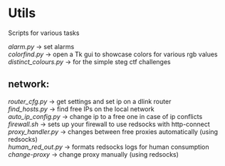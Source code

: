 # Utils

Scripts for various tasks

*alarm.py* → set alarms  
*colorfind.py* → open a Tk gui to showcase colors for various rgb values  
*distinct_colours.py* → for the simple steg ctf challenges  

network:
--------
*router_cfg.py* → get settings and set ip on a dlink router  
*find_hosts.py* → find free IPs on the local network  
*auto_ip_config.py* → change ip to a free one in case of ip conflicts  
*firewall.sh* → sets up your firewall to use redsocks with http-connect  
*proxy_handler.py* → changes between free proxies automatically (using redsocks)  
*human_red_out.py* → formats redsocks logs for human consumption  
*change-proxy* → change proxy manually (using redsocks)  
